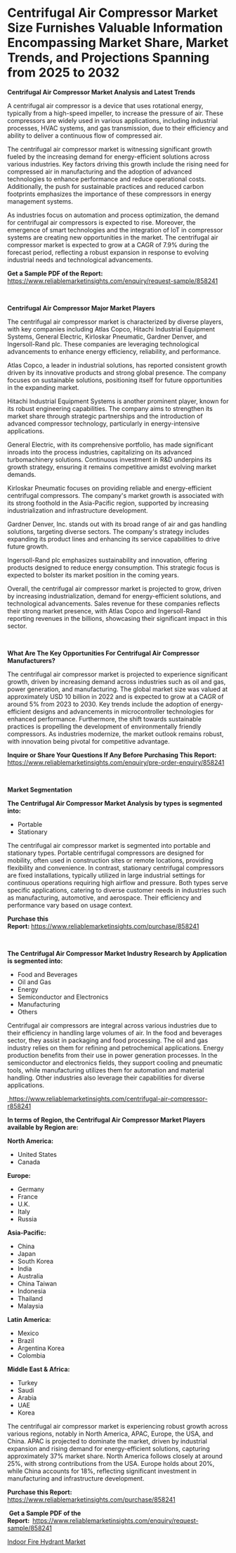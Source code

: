 <p><h1>Centrifugal Air Compressor Market Size Furnishes Valuable Information Encompassing Market Share, Market Trends, and Projections Spanning from 2025 to 2032</h1></p><p><strong>Centrifugal Air Compressor Market Analysis and Latest Trends</strong></p>
<p><p>A centrifugal air compressor is a device that uses rotational energy, typically from a high-speed impeller, to increase the pressure of air. These compressors are widely used in various applications, including industrial processes, HVAC systems, and gas transmission, due to their efficiency and ability to deliver a continuous flow of compressed air.</p><p>The centrifugal air compressor market is witnessing significant growth fueled by the increasing demand for energy-efficient solutions across various industries. Key factors driving this growth include the rising need for compressed air in manufacturing and the adoption of advanced technologies to enhance performance and reduce operational costs. Additionally, the push for sustainable practices and reduced carbon footprints emphasizes the importance of these compressors in energy management systems.</p><p>As industries focus on automation and process optimization, the demand for centrifugal air compressors is expected to rise. Moreover, the emergence of smart technologies and the integration of IoT in compressor systems are creating new opportunities in the market. The centrifugal air compressor market is expected to grow at a CAGR of 7.9% during the forecast period, reflecting a robust expansion in response to evolving industrial needs and technological advancements.</p></p>
<p><strong>Get a Sample PDF of the Report:&nbsp;</strong> <a href="https://www.reliablemarketinsights.com/enquiry/request-sample/858241?utm_campaign=3526&utm_medium=2&utm_source=Github&utm_content=ia&utm_term=08042025&utm_id=centrifugal-air-compressor">https://www.reliablemarketinsights.com/enquiry/request-sample/858241</a></p>
<p>&nbsp;</p>
<p><strong>Centrifugal Air Compressor Major Market Players</strong></p>
<p><p>The centrifugal air compressor market is characterized by diverse players, with key companies including Atlas Copco, Hitachi Industrial Equipment Systems, General Electric, Kirloskar Pneumatic, Gardner Denver, and Ingersoll-Rand plc. These companies are leveraging technological advancements to enhance energy efficiency, reliability, and performance.</p><p>Atlas Copco, a leader in industrial solutions, has reported consistent growth driven by its innovative products and strong global presence. The company focuses on sustainable solutions, positioning itself for future opportunities in the expanding market.</p><p>Hitachi Industrial Equipment Systems is another prominent player, known for its robust engineering capabilities. The company aims to strengthen its market share through strategic partnerships and the introduction of advanced compressor technology, particularly in energy-intensive applications.</p><p>General Electric, with its comprehensive portfolio, has made significant inroads into the process industries, capitalizing on its advanced turbomachinery solutions. Continuous investment in R&D underpins its growth strategy, ensuring it remains competitive amidst evolving market demands.</p><p>Kirloskar Pneumatic focuses on providing reliable and energy-efficient centrifugal compressors. The company's market growth is associated with its strong foothold in the Asia-Pacific region, supported by increasing industrialization and infrastructure development.</p><p>Gardner Denver, Inc. stands out with its broad range of air and gas handling solutions, targeting diverse sectors. The company's strategy includes expanding its product lines and enhancing its service capabilities to drive future growth.</p><p>Ingersoll-Rand plc emphasizes sustainability and innovation, offering products designed to reduce energy consumption. This strategic focus is expected to bolster its market position in the coming years.</p><p>Overall, the centrifugal air compressor market is projected to grow, driven by increasing industrialization, demand for energy-efficient solutions, and technological advancements. Sales revenue for these companies reflects their strong market presence, with Atlas Copco and Ingersoll-Rand reporting revenues in the billions, showcasing their significant impact in this sector.</p></p>
<p>&nbsp;</p>
<p><strong>What Are The Key Opportunities For Centrifugal Air Compressor Manufacturers?</strong></p>
<p><p>The centrifugal air compressor market is projected to experience significant growth, driven by increasing demand across industries such as oil and gas, power generation, and manufacturing. The global market size was valued at approximately USD 10 billion in 2022 and is expected to grow at a CAGR of around 5% from 2023 to 2030. Key trends include the adoption of energy-efficient designs and advancements in microcontroller technologies for enhanced performance. Furthermore, the shift towards sustainable practices is propelling the development of environmentally friendly compressors. As industries modernize, the market outlook remains robust, with innovation being pivotal for competitive advantage.</p></p>
<p><strong>Inquire or Share Your Questions If Any Before Purchasing This Report:</strong> <a href="https://www.reliablemarketinsights.com/enquiry/pre-order-enquiry/858241?utm_campaign=3526&utm_medium=2&utm_source=Github&utm_content=ia&utm_term=08042025&utm_id=centrifugal-air-compressor">https://www.reliablemarketinsights.com/enquiry/pre-order-enquiry/858241</a></p>
<p>&nbsp;</p>
<p><strong>Market Segmentation</strong></p>
<p><strong>The Centrifugal Air Compressor Market Analysis by types is segmented into:</strong></p>
<p><ul><li>Portable</li><li>Stationary</li></ul></p>
<p><p>The centrifugal air compressor market is segmented into portable and stationary types. Portable centrifugal compressors are designed for mobility, often used in construction sites or remote locations, providing flexibility and convenience. In contrast, stationary centrifugal compressors are fixed installations, typically utilized in large industrial settings for continuous operations requiring high airflow and pressure. Both types serve specific applications, catering to diverse customer needs in industries such as manufacturing, automotive, and aerospace. Their efficiency and performance vary based on usage context.</p></p>
<p><strong>Purchase this Report:&nbsp;</strong><a href="https://www.reliablemarketinsights.com/purchase/858241?utm_campaign=3526&utm_medium=2&utm_source=Github&utm_content=ia&utm_term=08042025&utm_id=centrifugal-air-compressor">https://www.reliablemarketinsights.com/purchase/858241</a></p>
<p>&nbsp;</p>
<p><strong>The Centrifugal Air Compressor Market Industry Research by Application is segmented into:</strong></p>
<p><ul><li>Food and Beverages</li><li>Oil and Gas</li><li>Energy</li><li>Semiconductor and Electronics</li><li>Manufacturing</li><li>Others</li></ul></p>
<p><p>Centrifugal air compressors are integral across various industries due to their efficiency in handling large volumes of air. In the food and beverages sector, they assist in packaging and food processing. The oil and gas industry relies on them for refining and petrochemical applications. Energy production benefits from their use in power generation processes. In the semiconductor and electronics fields, they support cooling and pneumatic tools, while manufacturing utilizes them for automation and material handling. Other industries also leverage their capabilities for diverse applications.</p></p>
<p><a href="https://www.reliablemarketinsights.com/centrifugal-air-compressor-r858241?utm_campaign=3526&utm_medium=2&utm_source=Github&utm_content=ia&utm_term=08042025&utm_id=centrifugal-air-compressor">&nbsp;https://www.reliablemarketinsights.com/centrifugal-air-compressor-r858241</a></p>
<p><strong>In terms of Region, the Centrifugal Air Compressor Market Players available by Region are:</strong></p>
<p>
    <p> <strong> North America: </strong>
        <ul>
            <li>United States</li>
            <li>Canada</li>
        </ul>
        </p> 
    <p> <strong> Europe: </strong>
        <ul>
            <li>Germany</li>
            <li>France</li>
            <li>U.K.</li>
            <li>Italy</li>
            <li>Russia</li>
        </ul>
        </p> 
    <p> <strong> Asia-Pacific: </strong>
        <ul>
            <li>China</li>
            <li>Japan</li>
            <li>South Korea</li>
            <li>India</li>
            <li>Australia</li>
            <li>China Taiwan</li>
            <li>Indonesia</li>
            <li>Thailand</li>
            <li>Malaysia</li>
        </ul>
        </p> 
    <p> <strong> Latin America: </strong>
        <ul>
            <li>Mexico</li>
            <li>Brazil</li>
            <li>Argentina Korea</li>
            <li>Colombia</li>
        </ul>
        </p> 
    <p> <strong> Middle East & Africa: </strong>
        <ul>
            <li>Turkey</li>
            <li>Saudi</li>
            <li>Arabia</li>
            <li>UAE</li>
            <li>Korea</li>
        </ul>
    </p>
    </p>
<p><p>The centrifugal air compressor market is experiencing robust growth across various regions, notably in North America, APAC, Europe, the USA, and China. APAC is projected to dominate the market, driven by industrial expansion and rising demand for energy-efficient solutions, capturing approximately 37% market share. North America follows closely at around 25%, with strong contributions from the USA. Europe holds about 20%, while China accounts for 18%, reflecting significant investment in manufacturing and infrastructure development.</p></p>
<p><strong>Purchase this Report: </strong><a href="https://www.reliablemarketinsights.com/purchase/858241?utm_campaign=3526&utm_medium=2&utm_source=Github&utm_content=ia&utm_term=08042025&utm_id=centrifugal-air-compressor">https://www.reliablemarketinsights.com/purchase/858241</a></p>
<p>&nbsp;<strong>Get a Sample PDF of the Report:&nbsp;&nbsp;</strong><a href="https://www.reliablemarketinsights.com/enquiry/request-sample/858241?utm_campaign=3526&utm_medium=2&utm_source=Github&utm_content=ia&utm_term=08042025&utm_id=centrifugal-air-compressor">https://www.reliablemarketinsights.com/enquiry/request-sample/858241</a></p>
<p><strong></strong></p>
<p><p><a href="https://github.com/shewlisapsai/Market-Research-Report-List-1/blob/main/indoor-fire-hydrant-market.md?utm_campaign=3526&utm_medium=2&utm_source=Github&utm_content=ia&utm_term=08042025&utm_id=centrifugal-air-compressor">Indoor Fire Hydrant Market</a></p></p>